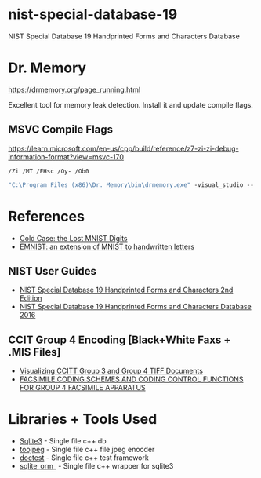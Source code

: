 # nist-special-database-19

NIST Special Database 19 Handprinted Forms and Characters Database


# Dr. Memory

https://drmemory.org/page_running.html

Excellent tool for memory leak detection.  Install it and update compile flags.

## MSVC Compile Flags

https://learn.microsoft.com/en-us/cpp/build/reference/z7-zi-zi-debug-information-format?view=msvc-170

```
/Zi /MT /EHsc /Oy- /Ob0
```

```cmd
"C:\Program Files (x86)\Dr. Memory\bin\drmemory.exe" -visual_studio -- C:\Users\tim\Documents\nist-special-database-19\out\build\x64-debug\sd19test.exe
```

# References

- [Cold Case: the Lost MNIST Digits](docs/NeurIPS-2019-cold-case-the-lost-mnist-digits-Paper.pdf)
- [EMNIST: an extension of MNIST to handwritten letters](docs/1702.05373v1.pdf)

## NIST User Guides
 
- [NIST Special Database 19 Handprinted Forms and Characters 2nd Edition](docs/sd19_users_guide_edition_2.pdf)
- [NIST Special Database 19 Handprinted Forms and Characters Database 2016](docs/1stEditionUserGuide.pdf)

## CCIT Group 4 Encoding [Black+White Faxs + .MIS Files]

- [Visualizing CCITT Group 3 and Group 4 TIFF Documents](docs/ccott_g3_g4_tiff.pdf)
- [FACSIMILE CODING SCHEMES AND CODING CONTROL FUNCTIONS FOR GROUP 4 FACSIMILE APPARATUS](docs/T-REC-T.6-198811-I!!PDF-E.pdf)

# Libraries + Tools Used
- [Sqlite3](https://www.sqlite.org/download.html) - Single file c++ db
- [toojpeg](https://create.stephan-brumme.com/toojpeg/) - Single file c++ file jpeg enocder 
- [doctest](https://github.com/doctest/doctest) - Single file c++ test framework
- [sqlite_orm_](https://github.com/fnc12/sqlite_orm/tree/v1.8.2) - Single file c++ wrapper for sqlite3